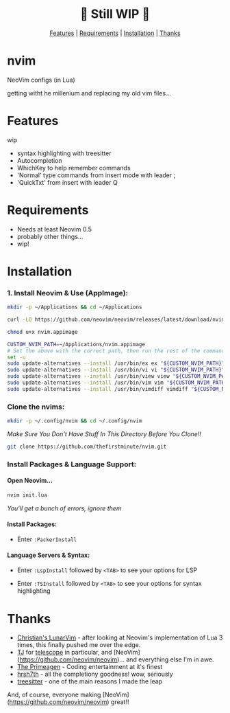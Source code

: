 <div align="center">
  <h1 align="center">🚧 Still WIP 🚧</h1>
	<a href="https://github.com/thefirstminute/nvim/#features">Features</a>
  <span> | </span>
  <a href="https://github.com/thefirstminute/nvim/#requirements">Requirements</a>
  <span> | </span>
  <a href="https://github.com/thefirstminute/nvim/#installation">Installation</a>
  <span> | </span>
  <a href="https://github.com/thefirstminute/nvim/#thanks">Thanks</a>
  <span> </span>
</div>

# nvim
NeoVim configs (in Lua)

getting witht he millenium and replacing my old vim files...

# Features
wip
* syntax highlighting with treesitter
* Autocompletion
* WhichKey to help remember commands
* 'Normal' type commands from insert mode with leader ;
* 'QuickTxt' from insert with leader Q

# Requirements
* Needs at least Neovim 0.5
* probably other things...
* wip!

# Installation
### 1. Install Neovim & Use (AppImage):
```sh
mkdir -p ~/Applications && cd ~/Applications
```
```sh
curl -LO https://github.com/neovim/neovim/releases/latest/download/nvim.appimage
```
```sh
chmod u+x nvim.appimage
```
```sh
CUSTOM_NVIM_PATH=~/Applications/nvim.appimage
# Set the above with the correct path, then run the rest of the commands:
set -u
sudo update-alternatives --install /usr/bin/ex ex "${CUSTOM_NVIM_PATH}" 110
sudo update-alternatives --install /usr/bin/vi vi "${CUSTOM_NVIM_PATH}" 110
sudo update-alternatives --install /usr/bin/view view "${CUSTOM_NVIM_PATH}" 110
sudo update-alternatives --install /usr/bin/vim vim "${CUSTOM_NVIM_PATH}" 110
sudo update-alternatives --install /usr/bin/vimdiff vimdiff "${CUSTOM_NVIM_PATH}" 110
```

### Clone the nvims:
```sh
mkdir -p ~/.config/nvim && cd ~/.config/nvim
```
_Make Sure You Don't Have Stuff In This Directory Before You Clone!!_
```sh
git clone https://github.com/thefirstminute/nvim.git
```
### Install Packages & Language Support:

#### Open Neovim...

```sh
nvim init.lua
```
_You'll get a bunch of errors, ignore them_

#### Install Packages:
- Enter `:PackerInstall`

#### Language Servers & Syntax:

- Enter `:LspInstall` followed by `<TAB>` to see your options for LSP

- Enter `:TSInstall` followed by `<TAB>` to see your options for syntax highlighting


# Thanks
* [Christian's LunarVim](https://github.com/ChristianChiarulli/LunarVim) - after looking at Neovim's implementation of Lua 3 times, this finally pushed me over the edge.
* [TJ](https://github.com/tjdevries) for [telescope](https://github.com/nvim-telescope) in particular, and [NeoVim] (https://github.com/neovim/neovim)... and everything else I'm in awe.
* [The Primeagen](https://github.com/ThePrimeagen) - Coding entertainment at it's finest
* [hrsh7th](https://github.com/hrsh7th) - all the completiony goodness!  wow, seriously
* [treesitter](https://github.com/nvim-treesitter) - one of the main reasons I made the leap

And, of course, everyone making [NeoVim] (https://github.com/neovim/neovim) great!!
